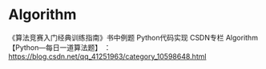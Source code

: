 # Algorithm
《算法竞赛入门经典训练指南》书中例题  Python代码实现
CSDN专栏 Algorithm 【Python—每日一道算法题】 ：https://blog.csdn.net/qq_41251963/category_10598648.html
